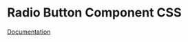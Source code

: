 # Radio Button Component CSS

[Documentation](https://github.com/ArthurClemens/polythene/tree/master/docs/css.md)
